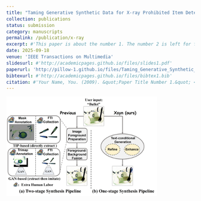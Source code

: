 ```yaml
---
title: "Taming Generative Synthetic Data for X-ray Prohibited Item Detection"
collection: publications
status: submission
category: manuscripts
permalink: /publication/x-ray
excerpt: #'This paper is about the number 1. The number 2 is left for future work.'
date: 2025-09-18
venue: 'IEEE Transactions on Multimedia'
slidesurl: #'http://academicpages.github.io/files/slides1.pdf'
paperurl: 'http://pillow-1.github.io/files/Taming_Generative_Synthetic_Data_for_X_ray_Prohibited_Item_Detection_TMM_main.pdf'
bibtexurl: #'http://academicpages.github.io/files/bibtex1.bib'
citation: #'Your Name, You. (2009). &quot;Paper Title Number 1.&quot; <i>Journal 1</i>. 1(1).'
---
```

<!-- ![X-ray method illustration](../images/x-ray-method.jpg) -->

<img src="/images/x-ray-method.jpg" alt="X-ray method" style="width:80%; max-width:600px;">


